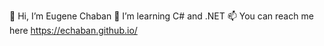 👋 Hi, I’m Eugene Chaban
🌱 I’m learning C# and .NET
📫 You can reach me here https://echaban.github.io/
